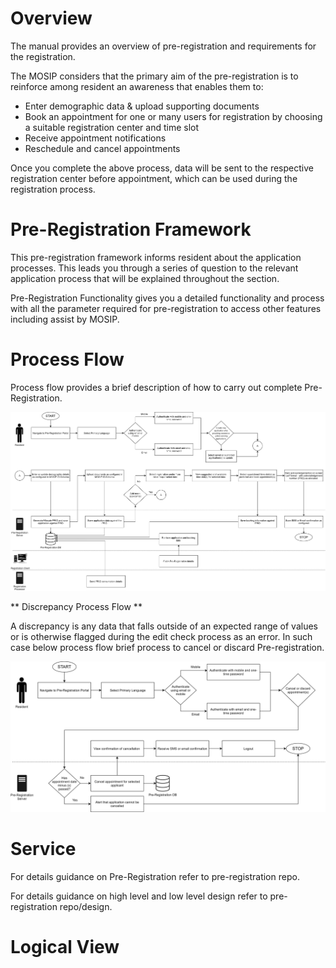# Overview

The manual provides an overview of pre-registration and requirements for the registration.

The MOSIP considers that the primary aim of the pre-registration is to reinforce among resident an awareness that enables them to:

*	Enter demographic data & upload supporting documents
*	Book an appointment for one or many users for registration by choosing a suitable registration center and time slot
*	Receive appointment notifications
*	Reschedule and cancel appointments

Once you complete the above process, data will be sent to the respective registration center before appointment, which can be used during the registration process.

# Pre-Registration Framework

This pre-registration framework informs resident about the application processes. This leads you through a series of question to the relevant application process that will be explained throughout the section.

Pre-Registration Functionality gives you a detailed functionality and process with all the parameter required for pre-registration to access other features including assist by MOSIP.

# Process Flow

Process flow provides a brief description of how to carry out complete Pre-Registration.

![](_images/arch_diagrams/pre_registration_process_flow-create_or_update_applications.png)

** Discrepancy Process Flow **

A discrepancy is any data that falls outside of an expected range of values or is otherwise flagged during the edit check process as an error. In such case below process flow brief process to cancel or discard Pre-registration.

![](_images/arch_diagrams/pre_registration_process_flow-cancel_or_discard_applications.png)

# Service

For details guidance on Pre-Registration refer to pre-registration repo.

For details guidance on high level and low level design refer to pre-registration repo/design.

# Logical View



